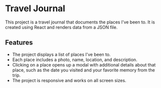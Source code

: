 # Travel Journal

This project is a travel journal that documents the places I've been to. It is created using React and renders data from a JSON file.

## Features

- The project displays a list of places I've been to.
- Each place includes a photo, name, location, and description.
- Clicking on a place opens up a modal with additional details about that place, such as the date you visited and your favorite memory from the trip.
- The project is responsive and works on all screen sizes.


